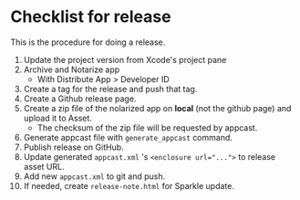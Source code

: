 # Checklist for release

This is the procedure for doing a release.



1. Update the project version from Xcode's project pane
2. Archive and Notarize app
   - With Distribute App > Developer ID
3. Create a tag for the release and push that tag.
4. Create a Github release page.
5. Create a zip file of the nolarized app on **local** (not the github page) and upload it to Asset.
   - The checksum of the zip file will be requested by appcast.
6. Generate appcast file with `generate_appcast` command.
7. Publish release on GitHub.
8. Update generated `appcast.xml` 's `<enclosure url="...">` to release asset URL.
9. Add new `appcast.xml` to git and push.
10. If needed, create `release-note.html` for Sparkle update.